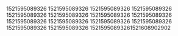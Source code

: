 1521595089326
1521595089326
1521595089326
1521595089326
1521595089326
1521595089326
1521595089326
1521595089326
1521595089326
1521595089326
1521595089326
1521595089326
1521595089326
1521595089326
15215950893261521608902902